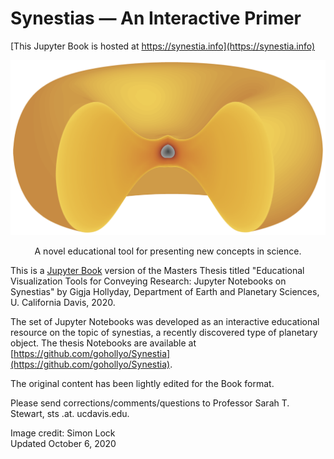 # Synestias — An Interactive Primer

[This Jupyter Book is hosted at https://synestia.info](https://synestia.info)

![alt text](./synestia-book/synestia.png "Synestia cartoon")

<center>A novel educational tool for presenting new concepts in science.</center>

This is a [Jupyter Book](https://jupyterbook.org) version of the Masters Thesis titled "Educational Visualization Tools for Conveying Research: Jupyter Notebooks on Synestias" by Gigja Hollyday, Department of Earth and Planetary Sciences, U. California Davis, 2020.

The set of Jupyter Notebooks was developed as an interactive educational resource on the topic of synestias, a recently discovered type of planetary object. The thesis Notebooks are available at [https://github.com/gohollyo/Synestia](https://github.com/gohollyo/Synestia).

The original content has been lightly edited for the Book format.

Please send corrections/comments/questions to Professor Sarah T. Stewart, sts .at. ucdavis.edu.


<p>
<p>
<p>
Image credit: Simon Lock<br>
Updated October 6, 2020<p>


